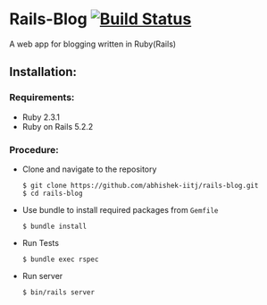 # Rails-Blog [![Build Status](https://travis-ci.org/abhishek-iitj/rails-blog.svg?branch=master)](https://travis-ci.org/abhishek-iitj/rails-blog)
A web app for blogging written in Ruby(Rails)

## Installation:
### Requirements:
- Ruby 2.3.1
- Ruby on Rails 5.2.2

### Procedure:
- Clone and navigate to the repository
    ```
    $ git clone https://github.com/abhishek-iitj/rails-blog.git
    $ cd rails-blog    
    ```
- Use bundle to install required packages from `Gemfile`
    ```
    $ bundle install
    ```
- Run Tests
    ```
    $ bundle exec rspec
    ```
- Run server
    ```
    $ bin/rails server
    ```
